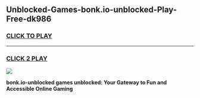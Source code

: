 
## Unblocked-Games-bonk.io-unblocked-Play-Free-dk986
<h3>
<a href="https://premium76.site?title=bonk.io-unblocked&ref=19M">CLICK TO PLAY</a></h3>
<hr>

<h3>
<a href="https://premium76.site?title=bonk.io-unblocked&ref=19M">CLICK 2 PLAY</a>
  
</h3>

<a href="https://premium76.site?title=bonk.io-unblocked&ref=19M"><img src="https://clearcache.store/games.png"></a>


**bonk.io-unblocked games unblocked: Your Gateway to Fun and Accessible Online Gaming**
